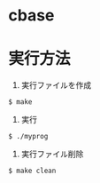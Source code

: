 # cbase

# 実行方法

1. 実行ファイルを作成
  ```
  $ make
  ```

1. 実行
  ```
  $ ./myprog
  ```

1. 実行ファイル削除
  ```
  $ make clean
  ```

